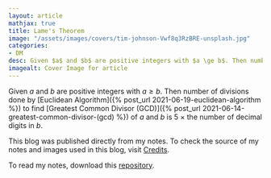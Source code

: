 ```yaml
---
layout: article
mathjax: true
title: Lame's Theorem
image: "/assets/images/covers/tim-johnson-Vwf8q3RzBRE-unsplash.jpg"
categories:
- DM
desc: Given $a$ and $b$ are positive integers with $a \ge b$. Then number of divisions done by Euclidean Algorithm to find Greatest Common Divisor (GCD) of $a$ and $b$ is $5\ \times$ the number of decimal digits in $b$. 
imagealt: Cover Image for article
---
```


Given $a$ and $b$ are positive integers with $a \ge b$. Then number of divisions done by [Euclidean Algorithm]({% post_url 2021-06-19-euclidean-algorithm %}) to find [Greatest Common Divisor (GCD)]({% post_url 2021-06-14-greatest-common-divisor-(gcd) %}) of $a$ and $b$ is $5\ \times$ the number of decimal digits in $b$.

































































































































































































































































































































































































This blog was published directly from my notes.
To check the source of my notes and images used in this blog, visit <a href="/credits.html" target="_blank">Credits</a>.

To read my notes, download this <a href="https://github.com/bovem/CS" target="blank">repository</a>.